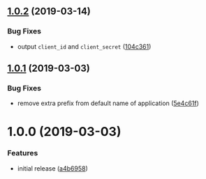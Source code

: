 ## [1.0.2](https://github.com/innovationnorway/terraform-azuread-service-principal/compare/v1.0.1...v1.0.2) (2019-03-14)


### Bug Fixes

* output `client_id` and `client_secret` ([104c361](https://github.com/innovationnorway/terraform-azuread-service-principal/commit/104c361))

## [1.0.1](https://github.com/innovationnorway/terraform-azuread-service-principal/compare/v1.0.0...v1.0.1) (2019-03-03)


### Bug Fixes

* remove extra prefix from default name of application ([5e4c61f](https://github.com/innovationnorway/terraform-azuread-service-principal/commit/5e4c61f))

# 1.0.0 (2019-03-03)


### Features

* initial release ([a4b6958](https://github.com/innovationnorway/terraform-azuread-service-principal/commit/a4b6958))
